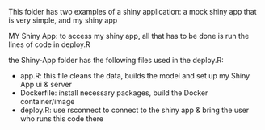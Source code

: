 This folder has two examples of a shiny application: a mock shiny app that is very simple, and my shiny app

MY Shiny App:
to access my shiny app, all that has to be done is run the lines of code in deploy.R

the Shiny-App folder has the following files used in the deploy.R:

- app.R: this file cleans the data, builds the model and set up my Shiny App ui & server
- Dockerfile: install necessary packages, build the Docker container/image
- deploy.R: use rsconnect to connect to the shiny app & bring the user who runs this code there
